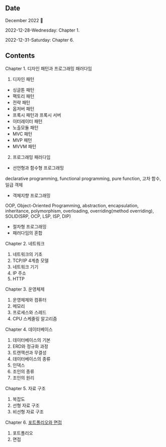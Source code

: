 ## Date

December 2022 :christmas_tree:

2022-12-28-Wednesday: Chapter 1.

2022-12-31-Saturday: Chapter 6.

## Contents

Chapter 1. 디자인 패턴과 프로그래밍 패러다임

1. 디자인 패턴
- 싱글톤 패턴
- 팩토리 패턴
- 전략 패턴
- 옵저버 패턴
- 프록시 패턴과 프록시 서버
- 이터레이터 패턴
- 노출모듈 패턴
- MVC 패턴
- MVP 패턴
- MVVM 패턴

2. 프로그래밍 패러다임

- 선언형과 함수형 프로그래밍

declarative programming, functional programming, pure function, 고차 함수, 일급 객체

- 객체지향 프로그래밍

OOP, Object-Oriented Programming, abstraction, encapsulation, inheritance, polymorphism, overloading, overriding(method overriding), SOLID(SRP, OCP, LSP, ISP, DIP)

- 절차형 프로그래밍
- 패러다임의 혼합

Chapter 2. 네트워크

1. 네트워크의 기초
2. TCP/IP 4계층 모델
3. 네트워크 기기
4. IP 주소
5. HTTP

Chapter 3. 운영체제

1. 운영체제와 컴퓨터
2. 메모리
3. 프로세스와 스레드
4. CPU 스케줄링 알고리즘

Chapter 4. 데이터베이스

1. 데이터베이스의 기본
2. ERD와 정규화 과정
3. 트랜잭션과 무결성
4. 데이터베이스의 종류
5. 인덱스
6. 조인의 종류
7. 조인의 원리

Chapter 5. 자료 구조

1. 복잡도
2. 선형 자료 구조
3. 비선형 자료 구조

Chapter 6. [포트폴리오와 면접](https://github.com/inyong37/Study/blob/master/VII.%20Computer%20Science/%EB%A9%B4%EC%A0%91%EC%9D%84%20%EC%9C%84%ED%95%9C%20CS%20%EC%A0%84%EA%B3%B5%EC%A7%80%EC%8B%9D%20%EB%85%B8%ED%8A%B8/C06_Portfolio_and_Interview.md)

1. 포트폴리오
2. 면접
